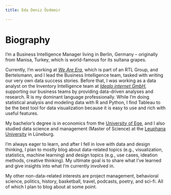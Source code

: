 ```yaml
---
title: Eda Deniz Özdemir

---
```

# Biography

I’m a Business Intelligence Manager living in Berlin, Germany – originally from Manisa, Turkey, which is world-famous for its sultana grapes.

Currently, I’m working at [_We Are Era_](https://www.weareera.com/), which is part of an RTL Group, and Bertelsmann, and I lead the Business Intelligence team, tasked with writing our very own data success stories. Before that, I was working as a data analyst on the Inventory Intelligence team at [_Idealo internet GmbH_](https://www.idealo.de/), supporting our business teams by providing data-driven analyses and research. R is my dominant language professionally. While I’m doing statistical analysis and modeling data with R and Python, I find Tableau to be the best tool for data visualization because it is easy to use and rich with useful features.

My bachelor’s degree is in economics from the [University of Ege](https://ege.edu.tr/), and I also studied data science and management (Master of Science) at the [Leuphana University](https://www.leuphana.de/) in Lüneburg.

I’m always eager to learn, and after I fell in love with data and design thinking, I plan to mostly blog about data-related topics (e.g., visualization, statistics, machine learning) and design topics (e.g., use cases, ideation methods, creative thinking). My ultimate goal is to share what I’ve learned and give insights into what I’m currently involved in.

My other non-data-related interests are project management, behavioral science, politics, history, basketball, travel, podcasts, poetry, and sci-fi. All of which I plan to blog about at some point.